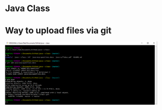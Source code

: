 # Java Class

# Way to upload files via git

<img align="center" src="https://github.com/Aditri8/java---class-/blob/master/git-usage.png" width="500">
